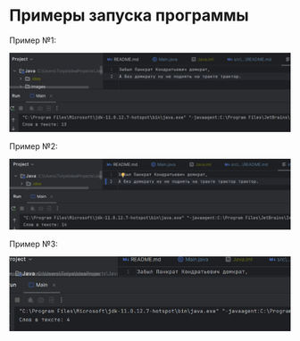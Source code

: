 # Примеры запуска программы

Пример №1:

![](../../../../images/task8/1.png)

Пример №2:

![](../../../../images/task8/2.png)

Пример №3:

![](../../../../images/task8/3.png)
